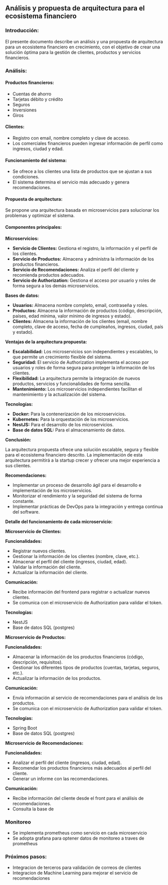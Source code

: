## **Análisis y propuesta de arquitectura para el ecosistema financiero**

### **Introducción:**

El presente documento describe un análisis y una propuesta de arquitectura para un ecosistema financiero en crecimiento, con el objetivo de crear una solución óptima para la gestión de clientes, productos y servicios financieros.

### **Análisis:**

#### **Productos financieros:**

* Cuentas de ahorro
* Tarjetas débito y crédito
* Seguros
* Inversiones
* Giros

#### **Clientes:**

* Registro con email, nombre completo y clave de acceso.
* Los comerciales financieros pueden ingresar información de perfil como ingresos, ciudad y edad.

#### **Funcionamiento del sistema:**

* Se ofrece a los clientes una lista de productos que se ajustan a sus condiciones.
* El sistema determina el servicio más adecuado y genera recomendaciones.

#### **Propuesta de arquitectura:**

Se propone una arquitectura basada en microservicios para solucionar los problemas y optimizar el sistema.

#### **Componentes principales:**

**Microservicios:**

* **Servicio de Clientes:** Gestiona el registro, la información y el perfil de los clientes.
* **Servicio de Productos:** Almacena y administra la información de los productos financieros.
* **Servicio de Recomendaciones:** Analiza el perfil del cliente y recomienda productos adecuados.
* **Servicio de Authorization:** Gestiona el acceso por usuario y roles de forma segura a los demás microservicios.

**Bases de datos:**

* **Usuarios:** Almacena nombre completo, email, contraseña y roles.
* **Productos:** Almacena la información de productos (código, descripción, países, edad mínima, valor mínimo de ingresos y estado).
* **Clientes:** Almacena la información de los clientes (email, nombre completo, clave de acceso, fecha de cumpleaños, ingresos, ciudad, país y estado).

**Ventajas de la arquitectura propuesta:**

* **Escalabilidad:** Los microservicios son independientes y escalables, lo que permite un crecimiento flexible del sistema.
* **Seguridad:** El servicio de Authorization implementa el acceso por usuarios y roles de forma segura para proteger la información de los clientes.
* **Flexibilidad:** La arquitectura permite la integración de nuevos productos, servicios y funcionalidades de forma sencilla.
* **Mantenimiento:** Los microservicios independientes facilitan el mantenimiento y la actualización del sistema.

**Tecnologías:**

* **Docker:** Para la contenerización de los microservicios.
* **Kubernetes:** Para la orquestación de los microservicios.
* **NestJS:** Para el desarrollo de los microservicios.
* **Base de datos SQL:** Para el almacenamiento de datos.

**Conclusión:**

La arquitectura propuesta ofrece una solución escalable, segura y flexible para el ecosistema financiero descrito. La implementación de esta arquitectura permitirá a la startup crecer y ofrecer una mejor experiencia a sus clientes.

**Recomendaciones:**

* Implementar un proceso de desarrollo ágil para el desarrollo e implementación de los microservicios.
* Monitorizar el rendimiento y la seguridad del sistema de forma constante.
* Implementar prácticas de DevOps para la integración y entrega continua del software.

**Detalle del funcionamiento de cada microservicio:**

**Microservicio de Clientes:**

**Funcionalidades:**

* Registrar nuevos clientes.
* Gestionar la información de los clientes (nombre, clave, etc.).
* Almacenar el perfil del cliente (ingresos, ciudad, edad).
* Validar la información del cliente.
* Actualizar la información del cliente.

**Comunicación:**

* Recibe información del frontend para registrar o actualizar nuevos clientes.
* Se comunica con el microservicio de Authorization para validar el token.

**Tecnologías:**

* NestJS
* Base de datos SQL (postgres)

**Microservicio de Productos:**

**Funcionalidades:**

* Almacenar la información de los productos financieros (código, descripción, requisitos).
* Gestionar los diferentes tipos de productos (cuentas, tarjetas, seguros, etc.).
* Actualizar la información de los productos.

**Comunicación:**

* Envía información al servicio de recomendaciones para el análisis de los productos.
* Se comunica con el microservicio de Authorization para validar el token.

**Tecnologías:**

* Spring Boot
* Base de datos SQL (postgres)

**Microservicio de Recomendaciones:**

**Funcionalidades:**

* Analizar el perfil del cliente (ingresos, ciudad, edad).
* Recomendar los productos financieros más adecuados al perfil del cliente.
* Generar un informe con las recomendaciones.

**Comunicación:**

* Recibe información del cliente desde el front para el análisis de recomendaciones.
* Consulta la base de

### **Monitoreo**
* Se implementa prometheus como servicio en cada microservicio 
* Se adopta grafana para optener datos de monitoreo a traves de prometheus


### **Próximos pasos:**

* Integracion de terceros para validación de correos de clientes 
* Integracion de Machine Learning para mejorar el servicio de recomendaciones